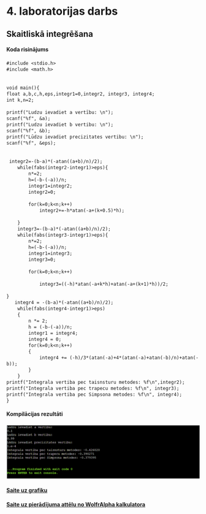 # 4. laboratorijas darbs
## Skaitliskā integrēšana

#### Koda risinājums
```
#include <stdio.h>
#include <math.h>


void main(){
float a,b,c,h,eps,integr1=0,integr2, integr3, integr4;
int k,n=2;

printf("Ludzu ievadiet a vertību: \n");
scanf("%f", &a);
printf("Ludzu ievadiet b vertibu: \n");
scanf("%f", &b);
printf("Lūdzu ievadiet precizitates vertibu: \n");
scanf("%f", &eps);


 integr2=-(b-a)*(-atan((a+b)/n)/2);
	while(fabs(integr2-integr1)>eps){
		n*=2;
		h=(-b-(-a))/n;
		integr1=integr2;
		integr2=0;
	
		for(k=0;k<n;k++)
			integr2+=-h*atan(-a+(k+0.5)*h);
			
	}
	integr3=-(b-a)*(-atan((a+b)/n)/2);
	while(fabs(integr3-integr1)>eps){
		n*=2;
		h=(-b-(-a))/n;
		integr1=integr3;
		integr3=0;
	
		for(k=0;k<n;k++)
	
		    integr3=((-h)*atan(-a+k*h)+atan(-a+(k+1)*h))/2;
	
}
   integr4 = -(b-a)*(-atan((a+b)/n)/2);
    while(fabs(integr4-integr1)>eps)
    {
        n *= 2;
        h = (-b-(-a))/n;
        integr1 = integr4;
        integr4 = 0;
        for(k=0;k<n;k++)
        {
            integr4 += (-h)/3*(atan(-a)+4*(atan(-a)+atan(-b)/n)+atan(-b));
        }
    }
printf("Integrala vertiba pec taisnsturu metodes: %f\n",integr2);
printf("Integrala vertiba pec trapecu metodes: %f\n", integr3);
printf("Integrala vertiba pec Simpsona metodes: %f\n", integr4);
}
```

#### Kompilācijas rezultāti
![This is an image](https://github.com/Tefsrp2/RTR-105/blob/main/ld4_integral/ld_4_result.png)

#### [Saite uz grafiku](https://github.com/Tefsrp2/RTR-105/blob/main/ld4_integral/LD_4_grafiks.svg)
#### [Saite uz pierādījuma attēlu no WolfrAlpha kalkulatora](https://github.com/Tefsrp2/RTR-105/blob/main/ld4_integral/ld_4_pieradijums.png)

